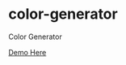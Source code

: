 # color-generator
Color Generator

<a href="https://vjyramesh.github.io/color-generator">Demo Here</a>

